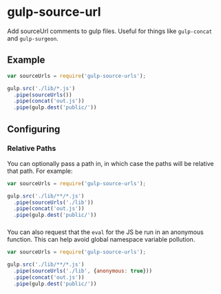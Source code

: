# gulp-source-url
Add sourceUrl comments to gulp files. Useful for things like `gulp-concat` and
`gulp-surgeon`.

## Example

```js
var sourceUrls = require('gulp-source-urls');

gulp.src('./lib/*.js')
  .pipe(sourceUrls())
  .pipe(concat('out.js'))
  .pipe(gulp.dest('public/'))
```

## Configuring

### Relative Paths

You can optionally pass a path in, in which case the paths will be relative that
path. For example:

```js
var sourceUrls = require('gulp-source-urls');

gulp.src('./lib/**/*.js')
  .pipe(sourceUrls('./lib'))
  .pipe(concat('out.js'))
  .pipe(gulp.dest('public/'))
```

###

You can also request that the `eval` for the JS be run in an anonymous function.
This can help avoid global namespace variable pollution.

```js
var sourceUrls = require('gulp-source-urls');

gulp.src('./lib/**/*.js')
  .pipe(sourceUrls('./lib', {anonymous: true}))
  .pipe(concat('out.js'))
  .pipe(gulp.dest('public/'))
```

